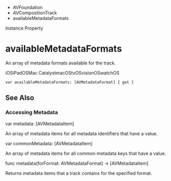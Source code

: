 

- AVFoundation
- AVCompositionTrack
-  availableMetadataFormats 

Instance Property

# availableMetadataFormats

An array of metadata formats available for the track.

iOSiPadOSMac CatalystmacOStvOSvisionOSwatchOS

``` source
var availableMetadataFormats: [AVMetadataFormat] { get }
```

## See Also

### Accessing Metadata

var metadata: [AVMetadataItem]

An array of metadata items for all metadata identifiers that have a value.

var commonMetadata: [AVMetadataItem]

An array of metadata items for all common metadata keys that have a value.

func metadata(forFormat: AVMetadataFormat) -> [AVMetadataItem]

Returns metadata items that a track contains for the specified format.

